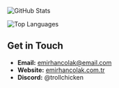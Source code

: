 ![GitHub Stats](https://github-readme-stats.vercel.app/api?username=swempish&show_icons=true&hide=prs&theme=dark)

![Top Languages](https://github-readme-stats.vercel.app/api/top-langs/?username=swempish&layout=compact&theme=dark)

## Get in Touch

- **Email:** emirhancolak@email.com
- **Website:** [emirhancolak.com.tr](https://emirhancolak.com.tr)
- **Discord:** @trollchicken
